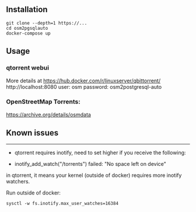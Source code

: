 ## Installation
```
git clone --depth=1 https://...
cd osm2pgsqlauto
docker-compose up
```

## Usage

### qtorrent webui
More details at https://hub.docker.com/r/linuxserver/qbittorrent/
http://localhost:8080
user: osm
password: osm2postgresql-auto

### OpenStreetMap Torrents:
https://archive.org/details/osmdata

## Known issues

---
* qtorrent requires inotify, need to set higher if you receive the following:
- inotify_add_watch("/torrents") failed: "No space left on device"

in qtorrent, it means your kernel (outside of docker) requires more inotify watchers.

Run outside of docker:
```
sysctl -w fs.inotify.max_user_watches=16384
```